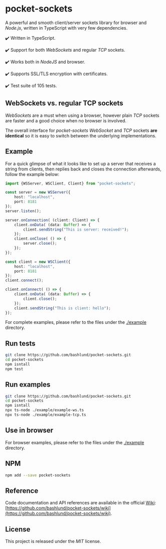 # pocket-sockets

A powerful and smooth client/server sockets library for browser and _Node.js_, written in TypeScript with very few dependencies.

:heavy_check_mark: Written in TypeScript.  

:heavy_check_mark: Support for both _WebSockets_ and regular _TCP_ sockets.  

:heavy_check_mark: Works both in _NodeJS_ and browser.  

:heavy_check_mark: Supports SSL/TLS encryption with certificates.  

:heavy_check_mark: Test suite of 105 tests.  

## WebSockets vs. regular TCP sockets
_WebSockets_ are a must when using a browser, however plain _TCP_ sockets are faster and a good choice when no browser is involved.

The overall interface for _pocket-sockets_ _WebSocket_ and _TCP_ sockets **are identical** so it is easy to switch between the underlying implementations.

## Example
For a quick glimpse of what it looks like to set up a server that receives a string from clients, then replies back and closes the connection afterwards, follow the example below:
```typescript
import {WSServer, WSClient, Client} from "pocket-sockets";

const server = new WSServer({
    host: "localhost",
    port: 8181
});
server.listen();

server.onConnection( (client: Client) => {
    client.onData( (data: Buffer) => {
        client.sendString("This is server: received!");
    });
    client.onClose( () => {
        server.close();
    });
});

const client = new WSClient({
    host: "localhost",
    port: 8181
});
client.connect();

client.onConnect( () => {
    client.onData( (data: Buffer) => {
        client.close();
    });
    client.sendString("This is client: hello");
});
```

For complete examples, please refer to the files under the [./example](https://github.com/bashlund/pocket-sockets/tree/main/example) directory.

## Run tests
```sh
git clone https://github.com/bashlund/pocket-sockets.git
cd pocket-sockets
npm isntall
npm test
```

## Run examples
```sh
git clone https://github.com/bashlund/pocket-sockets.git
cd pocket-sockets
npm isntall
npx ts-node ./example/example-ws.ts
npx ts-node ./example/example-tcp.ts
```

## Use in browser
For browser examples, please refer to the files under the [./example](https://github.com/bashlund/pocket-sockets/tree/main/example) directory.

## NPM
```sh
npm add --save pocket-sockets
```

## Reference
Code documentation and API references are available in the official [Wiki](https://github.com/bashlund/pocket-sockets/wiki): [https://github.com/bashlund/pocket-sockets/wiki](https://github.com/bashlund/pocket-sockets/wiki).

## License
This project is released under the _MIT_ license.

